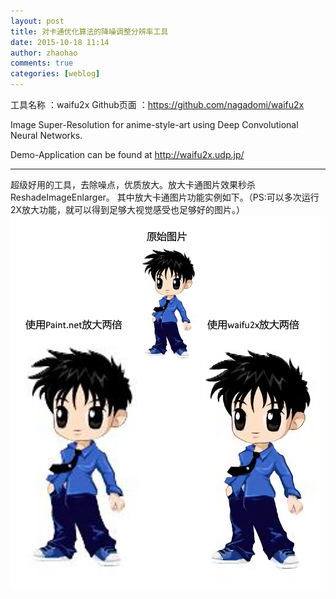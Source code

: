 ```yaml
---
layout: post
title: 对卡通优化算法的降噪调整分辨率工具
date: 2015-10-18 11:14
author: zhaohao
comments: true
categories: [weblog]
---
```

工具名称 ：waifu2x
Github页面 ：https://github.com/nagadomi/waifu2x

Image Super-Resolution for anime-style-art using Deep Convolutional Neural Networks.

Demo-Application can be found at http://waifu2x.udp.jp/

<hr />

超级好用的工具，去除噪点，优质放大。放大卡通图片效果秒杀ReshadeImageEnlarger。
其中放大卡通图片功能实例如下。（PS:可以多次运行2X放大功能，就可以得到足够大视觉感受也足够好的图片。）
<a href="/Resource/waifu2x-example.png"><img src="/Resource/waifu2x-example.png" alt="waifu2x-example" width="500" height="600" class="alignnone size-full wp-image-51039" /></a>
